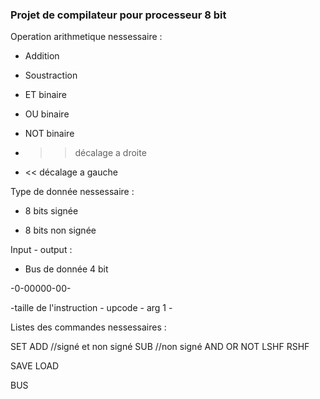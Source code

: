### Projet de compilateur pour processeur 8 bit


Operation arithmetique nessessaire : 

- Addition 

- Soustraction

- ET binaire

- OU binaire

- NOT binaire

- >> décalage a droite

- << décalage a gauche

Type de donnée nessessaire : 

- 8 bits signée 

- 8 bits non signée

Input - output : 

- Bus de donnée 4 bit


-0-00000-00-

-taille de l'instruction - upcode - arg 1 - 

Listes des commandes nessessaires : 

SET
ADD //signé et non signé
SUB //non signé
AND
OR
NOT
LSHF
RSHF

SAVE
LOAD

BUS